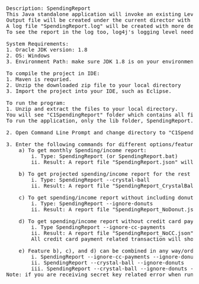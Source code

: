<pre>
Description: SpendingReport
This Java standalone application will invoke an existing Level Money web serivce to generate monthly spending reports. 
Output file will be created under the current director with name like "SpendingReport_CrystalBall.json".
A log file "SpendingReport.log" will be created with more debuging information. 
To see the report in the log too, log4j's logging level needs to be changed to 'trace'. 

System Requirements:
1. Oracle JDK version: 1.8
2. OS: Windows
3. Environment Path: make sure JDK 1.8 is on your environment Path.

To compile the project in IDE:
1. Maven is requried.
2. Unzip the downloaded zip file to your local directory
3. Import the project into your IDE, such as Eclipse.

To run the program: 
1. Unzip and extract the files to your local directory. 
You will see "C1SpendingReport" folder which contains all files/resources. 
To run the application, only the lib folder, SpendingReport.jar, and SpendingReport.bat are required.

2. Open Command Line Prompt and change directory to "C1SpendingReport" directory where the files are extracted to.

3. Enter the following commands for different options/features:
	a) To get monthly Spending/income report: 
		i. Type: SpendingReport (or SpendingReport.bat)
		ii. Result: A report file "SpendingReport.json" will be created under the current directory.
		
	b) To get projected spending/income report for the rest of the month plus the report for all previous months
		i. Type: SpendingReport --crystal-ball
		ii. Result: A report file "SpendingReport_CrystalBall.json" will be created under the current directory. 
		
	c) To get spending/income report without including donuts related spendings:
		i. Type: SpendingReport --ignore-donuts
		ii. Result: A report file "SpendingReport_NoDonut.json" will be created under the current directory.
		
	d) To get spending/income report without credit card payment transactions:
		i. Type SpendingReport --ignore-cc-payments
		ii. Result: A report file "SpendingReport_NoCC.json" will be created under the current directory.		
		All credit card payment related transaction will show at the end of the file.
	
	e) Feature b), c), and d) can be combined in any way/order. For example: 
		i. SpendingReport --ignore-cc-payments --ignore-donuts
		ii. SpendingReport --crystal-ball --ignore-donuts
		iii. SpendingReport --crystal-ball --ignore-donuts --ignore-cc-payments
Note: if you are receiving secret key related error when running the program, it is because your local JRE does not use unlimited JCE policy files. Please copy the two policy files, local_policy.jar and US_export_policy.jar, in the JCE folder and replace your local's JRE's policy files. Your local JCE policy files are located at %JAVA_HOME%\jre\lib\security where "%JAVA_HOME%" is your jdk installation location such as C:\Program Files\Java\jdk1.8.0_91.

</pre>
